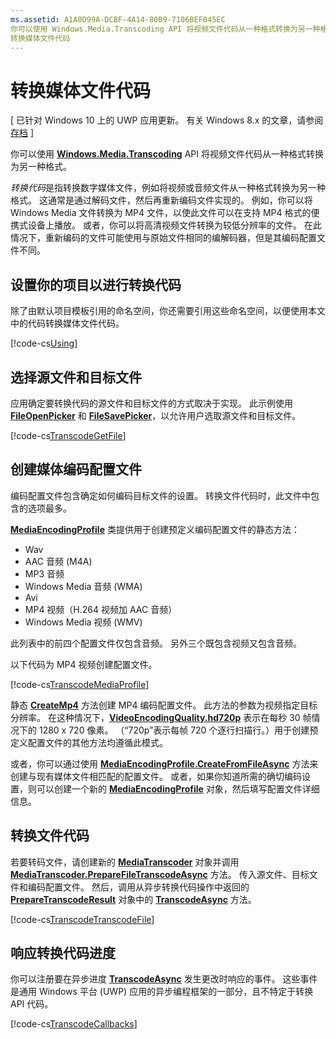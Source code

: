 ```yaml
---
ms.assetid: A1A0D99A-DCBF-4A14-80B9-7106BEF045EC
你可以使用 Windows.Media.Transcoding API 将视频文件代码从一种格式转换为另一种格式。
转换媒体文件代码
---
```


# 转换媒体文件代码

\[ 已针对 Windows 10 上的 UWP 应用更新。 有关 Windows 8.x 的文章，请参阅[存档](http://go.microsoft.com/fwlink/p/?linkid=619132) \]


你可以使用 [**Windows.Media.Transcoding**](https://msdn.microsoft.com/library/windows/apps/br207105) API 将视频文件代码从一种格式转换为另一种格式。

*转换代码*是指转换数字媒体文件，例如将视频或音频文件从一种格式转换为另一种格式。 这通常是通过解码文件，然后再重新编码文件实现的。 例如，你可以将 Windows Media 文件转换为 MP4 文件，以使此文件可以在支持 MP4 格式的便携式设备上播放。 或者，你可以将高清视频文件转换为较低分辨率的文件。 在此情况下，重新编码的文件可能使用与原始文件相同的编解码器，但是其编码配置文件不同。

## 设置你的项目以进行转换代码

除了由默认项目模板引用的命名空间，你还需要引用这些命名空间，以便使用本文中的代码转换媒体文件代码。

[!code-cs[Using](./code/TranscodeWin10/cs/MainPage.xaml.cs#SnippetUsing)]

## 选择源文件和目标文件

应用确定要转换代码的源文件和目标文件的方式取决于实现。 此示例使用 [**FileOpenPicker**](https://msdn.microsoft.com/library/windows/apps/br207847) 和 [**FileSavePicker**](https://msdn.microsoft.com/library/windows/apps/br207871)，以允许用户选取源文件和目标文件。

[!code-cs[TranscodeGetFile](./code/TranscodeWin10/cs/MainPage.xaml.cs#SnippetTranscodeGetFile)]

## 创建媒体编码配置文件

编码配置文件包含确定如何编码目标文件的设置。 转换文件代码时，此文件中包含的选项最多。

[
            **MediaEncodingProfile**](https://msdn.microsoft.com/library/windows/apps/hh701026) 类提供用于创建预定义编码配置文件的静态方法：

-   Wav
-   AAC 音频 (M4A)
-   MP3 音频
-   Windows Media 音频 (WMA)
-   Avi
-   MP4 视频（H.264 视频加 AAC 音频）
-   Windows Media 视频 (WMV)

此列表中的前四个配置文件仅包含音频。 另外三个既包含视频又包含音频。

以下代码为 MP4 视频创建配置文件。

[!code-cs[TranscodeMediaProfile](./code/TranscodeWin10/cs/MainPage.xaml.cs#SnippetTranscodeMediaProfile)]

静态 [**CreateMp4**](https://msdn.microsoft.com/library/windows/apps/hh701078) 方法创建 MP4 编码配置文件。 此方法的参数为视频指定目标分辨率。 在这种情况下，[**VideoEncodingQuality.hd720p**](https://msdn.microsoft.com/library/windows/apps/hh701290) 表示在每秒 30 帧情况下的 1280 x 720 像素。 （“720p”表示每帧 720 个逐行扫描行。）用于创建预定义配置文件的其他方法均遵循此模式。

或者，你可以通过使用 [**MediaEncodingProfile.CreateFromFileAsync**](https://msdn.microsoft.com/library/windows/apps/hh701047) 方法来创建与现有媒体文件相匹配的配置文件。 或者，如果你知道所需的确切编码设置，则可以创建一个新的 [**MediaEncodingProfile**](https://msdn.microsoft.com/library/windows/apps/hh701026) 对象，然后填写配置文件详细信息。

## 转换文件代码

若要转码文件，请创建新的 [**MediaTranscoder**](https://msdn.microsoft.com/library/windows/apps/br207080) 对象并调用 [**MediaTranscoder.PrepareFileTranscodeAsync**](https://msdn.microsoft.com/library/windows/apps/hh700936) 方法。 传入源文件、目标文件和编码配置文件。 然后，调用从异步转换代码操作中返回的 [**PrepareTranscodeResult**](https://msdn.microsoft.com/library/windows/apps/hh700941) 对象中的 [**TranscodeAsync**](https://msdn.microsoft.com/library/windows/apps/hh700946) 方法。

[!code-cs[TranscodeTranscodeFile](./code/TranscodeWin10/cs/MainPage.xaml.cs#SnippetTranscodeTranscodeFile)]

## 响应转换代码进度

你可以注册要在异步进度 [**TranscodeAsync**](https://msdn.microsoft.com/library/windows/apps/hh700946) 发生更改时响应的事件。 这些事件是通用 Windows 平台 (UWP) 应用的异步编程框架的一部分，且不特定于转换 API 代码。

[!code-cs[TranscodeCallbacks](./code/TranscodeWin10/cs/MainPage.xaml.cs#SnippetTranscodeCallbacks)]

 

 






<!--HONumber=Mar16_HO1-->


